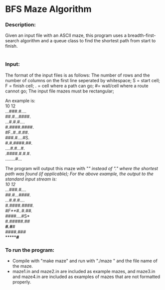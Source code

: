 # BFS Maze Algorithm


### Description:
Given an input file with an ASCII maze, this program uses a breadth-first-search algorithm and a queue class to find the shortest path from start to finish. <br><br>


### Input:
The format of the input files is as follows:
The number of rows and the number of columns on the first line seperated by whitespace;
S = start cell;
F = finish cell;
. = cell where a path can go;
#= wall/cell where a route cannot go;
The input file mazes must be rectangular;

An example is: <br>
10 12 <br>
...###.#.... <br>
##.#...####. <br>
...#.#.#.... <br>
#.####.####. <br>
#F..#..#.##. <br>
###.#....#S. <br>
#.#.####.##. <br>
....#.#...#. <br>
.####.#.#.#. <br>
........#... <br>


The program will output this maze with "*" instead of "." where the shortest path was found (if applicable);
For the above example, the output to the standard input stream is: <br>
10 12 <br>
...###.#.... <br>
##.#...####. <br>
...#.#.#.... <br>
#.####.####. <br>
#F**#..#.##. <br>
###*#....#S* <br>
#.#*####.##* <br>
****#.#***#* <br>
*####.#*#*#* <br>
********#*** <br>


### To run the program:
- Compile with "make maze" and run with "./maze " and the file name of the maze. 
- maze1.in and maze2.in are included as example mazes, and maze3.in and maze4.in are included as examples of mazes that are not formatted properly. 
